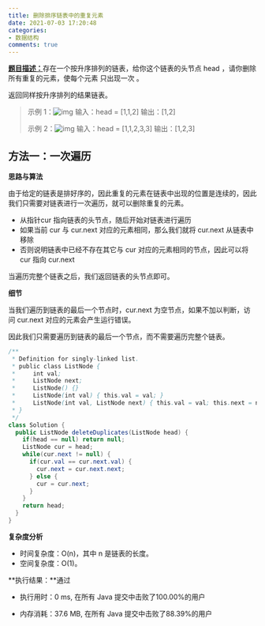 ```yaml
---
title: 删除排序链表中的重复元素
date: 2021-07-03 17:20:48
categories:
- 数据结构
comments: true
---
```


[**题目描述：**](https://leetcode-cn.com/problems/remove-duplicates-from-sorted-list/)存在一个按升序排列的链表，给你这个链表的头节点 head ，请你删除所有重复的元素，使每个元素 只出现一次 。

返回同样按升序排列的结果链表。

 <!-- more -->

> 示例 1：![img](https://assets.leetcode.com/uploads/2021/01/04/list1.jpg)
> 输入：head = [1,1,2]
> 输出：[1,2]
>
> 示例 2：![img](https://assets.leetcode.com/uploads/2021/01/04/list2.jpg)
> 输入：head = [1,1,2,3,3]
> 输出：[1,2,3]




## 方法一：一次遍历

**思路与算法**

由于给定的链表是排好序的，因此重复的元素在链表中出现的位置是连续的，因此我们只需要对链表进行一次遍历，就可以删除重复的元素。

- 从指针cur 指向链表的头节点，随后开始对链表进行遍历
- 如果当前 cur 与 cur.next 对应的元素相同，那么我们就将 cur.next 从链表中移除
- 否则说明链表中已经不存在其它与 cur 对应的元素相同的节点，因此可以将 cur 指向 cur.next

当遍历完整个链表之后，我们返回链表的头节点即可。

**细节**

当我们遍历到链表的最后一个节点时，cur.next 为空节点，如果不加以判断，访问 cur.next 对应的元素会产生运行错误。

因此我们只需要遍历到链表的最后一个节点，而不需要遍历完整个链表。

```java
/**
 * Definition for singly-linked list.
 * public class ListNode {
 *     int val;
 *     ListNode next;
 *     ListNode() {}
 *     ListNode(int val) { this.val = val; }
 *     ListNode(int val, ListNode next) { this.val = val; this.next = next; }
 * }
 */
class Solution {
  public ListNode deleteDuplicates(ListNode head) {
    if(head == null) return null;
    ListNode cur = head;
    while(cur.next != null) {
      if(cur.val == cur.next.val) {
        cur.next = cur.next.next;
      } else {
        cur = cur.next;
      }
    }
    return head;
  }
}
```

**复杂度分析**

- 时间复杂度：O(n)，其中 n 是链表的长度。
- 空间复杂度：O(1)。

**执行结果：**通过

- 执行用时：0 ms, 在所有 Java 提交中击败了100.00%的用户

- 内存消耗：37.6 MB, 在所有 Java 提交中击败了88.39%的用户